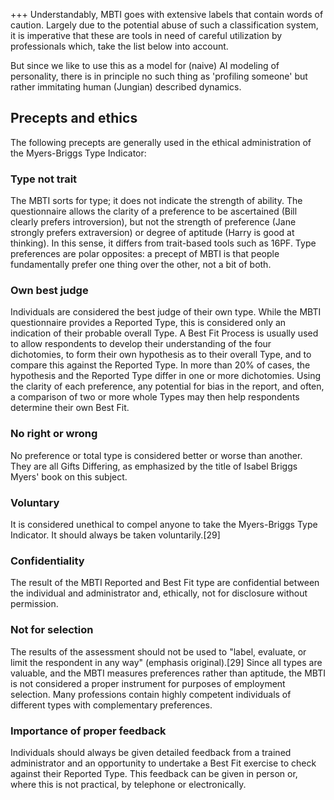 +++ Understandably, MBTI goes with extensive labels that contain words of caution. Largely due to
the potential abuse of such a classification system, it is imperative that these are tools
in need of careful utilization by professionals which, take the list below into account.

But since we like to use this as a model for (naive) AI modeling of personality, there is in principle
no such thing as 'profiling someone' but rather immitating human (Jungian) described dynamics.

## Precepts and ethics

The following precepts are generally used in the ethical administration of the Myers-Briggs Type Indicator:

### Type not trait
The MBTI sorts for type; it does not indicate the strength of ability. The questionnaire allows the clarity of a preference to be ascertained (Bill clearly prefers introversion), but not the strength of preference (Jane strongly prefers extraversion) or degree of aptitude (Harry is good at thinking). In this sense, it differs from trait-based tools such as 16PF. Type preferences are polar opposites: a precept of MBTI is that people fundamentally prefer one thing over the other, not a bit of both.

### Own best judge
Individuals are considered the best judge of their own type. While the MBTI questionnaire provides a Reported Type, this is considered only an indication of their probable overall Type. A Best Fit Process is usually used to allow respondents to develop their understanding of the four dichotomies, to form their own hypothesis as to their overall Type, and to compare this against the Reported Type. In more than 20% of cases, the hypothesis and the Reported Type differ in one or more dichotomies. Using the clarity of each preference, any potential for bias in the report, and often, a comparison of two or more whole Types may then help respondents determine their own Best Fit.

### No right or wrong
No preference or total type is considered better or worse than another. They are all Gifts Differing, as emphasized by the title of Isabel Briggs Myers' book on this subject.

### Voluntary
It is considered unethical to compel anyone to take the Myers-Briggs Type Indicator. It should always be taken voluntarily.[29]

### Confidentiality
The result of the MBTI Reported and Best Fit type are confidential between the individual and administrator and, ethically, not for disclosure without permission.

### Not for selection
The results of the assessment should not be used to "label, evaluate, or limit the respondent in any way" (emphasis original).[29] Since all types are valuable, and the MBTI measures preferences rather than aptitude, the MBTI is not considered a proper instrument for purposes of employment selection. Many professions contain highly competent individuals of different types with complementary preferences.

### Importance of proper feedback
Individuals should always be given detailed feedback from a trained administrator and an opportunity to undertake a Best Fit exercise to check against their Reported Type. This feedback can be given in person or, where this is not practical, by telephone or electronically.



